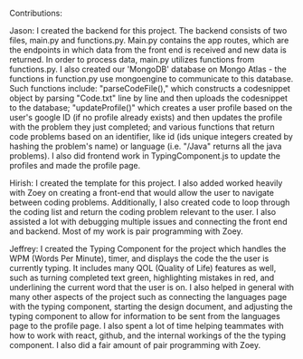 Contributions:

Jason: I created the backend for this project. The backend consists of two files, main.py and functions.py. Main.py contains the app routes, which are the endpoints in which data from the front end is received and new data is returned. In order to process data, main.py utilizes functions from functions.py. I also created our 'MongoDB' database on Mongo Atlas - the functions in function.py use mongoengine to communicate to this database. Such functions include: "parseCodeFile()," which constructs a codesnippet object by parsing "Code.txt" line by line and then uploads the codesnippet to the database; "updateProfile()" which creates a user profile based on the user's google ID (if no profile already exists) and then updates the profile with the problem they just completed; and various functions that return code problems based on an identifier, like id (ids unique integers created by hashing the problem's name) or language (i.e. "/Java" returns all the java problems). I also did frontend work in TypingComponent.js to update the profiles and made the profile page.


Hirish: I created the template for this project. I also added worked heavily with Zoey on creating a front-end that would allow the user to navigate between coding problems. Additionally, I also created code to loop through the coding list and return the coding problem relevant to the user. I also assisted a lot with debugging multiple issues and connecting the front end and backend. Most of my work is pair programming with Zoey.


Jeffrey: I created the Typing Component for the project which handles the WPM (Words Per Minute), timer, and displays the code the the user is currently typing. It includes many QOL (Quality of Life) features as well,  such as turning completed text green, highlighting mistakes in red, and underlining the current word that the user is on. I also helped in general with many other aspects of the project such as connecting the languages page with the typing component, starting the design document, and adjusting the typing component to allow for information to be sent from the languages page to the profile page. I also spent a lot of time helping teammates with how to work with react, github, and the internal workings of the the typing component. I also did a fair amount of pair programming with Zoey.
